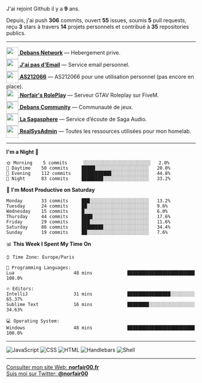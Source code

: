 J'ai rejoint Github il y a **9** ans.

Depuis, j'ai push **306** commits, ouvert **55** issues, soumis **5** pull requests, reçu **3** stars à travers **14** projets personnels et contribué à **35** repositories publics.

---

[<img src="https://avatars.githubusercontent.com/u/75915832?s=200&v=4" width="32" height="32" align="center"> **Debans Network**](https://github.com/Debans-Network) — Hebergement prive.        
[<img src="https://avatars1.githubusercontent.com/u/65110091?s=96&v=4" width="32" height="32" align="center"> **J'ai pas d'Email**](https://github.com/jaipasdemail) — Service email personnel.        
[<img src="https://avatars.githubusercontent.com/u/76820094?s=200&v=4" width="32" height="32" align="center"> **AS212066**](https://github.com/AS212066) — AS212066 pour une utilisation personnel (pas encore en place).        
[<img src="https://avatars.githubusercontent.com/u/81194724?s=200&v=4" width="32" height="32" align="center"> **Norfair's RolePlay**](https://github.com/NorfairsRolePlay) — Serveur GTAV Roleplay sur FiveM.        
[<img src="https://avatars.githubusercontent.com/u/72928650?s=200&v=4" width="32" height="32" align="center"> **Debans Community**](https://github.com/DebansCommunity) — Communauté de jeux.        
[<img src="https://avatars.githubusercontent.com/u/71910296?s=200&v=4" width="32" height="32" align="center"> **La Sagasphere**](https://github.com/LaSagasphere) — Service d’écoute de Saga Audio.        
[<img src="https://avatars2.githubusercontent.com/u/64165263?s=96&v=4" width="32" height="32" align="center"> **RealSysAdmin**](https://github.com/realsysadmin-icu) — Toutes les ressources utilisées pour mon homelab.        

---

<!--START_SECTION:waka-->
**I'm a Night 🦉** 

```text
🌞 Morning    5 commits      ░░░░░░░░░░░░░░░░░░░░░░░░░   2.0% 
🌆 Daytime    50 commits     █████░░░░░░░░░░░░░░░░░░░░   20.0% 
🌃 Evening    112 commits    ███████████░░░░░░░░░░░░░░   44.8% 
🌙 Night      83 commits     ████████░░░░░░░░░░░░░░░░░   33.2%

```
📅 **I'm Most Productive on Saturday** 

```text
Monday       33 commits     ███░░░░░░░░░░░░░░░░░░░░░░   13.2% 
Tuesday      24 commits     ██░░░░░░░░░░░░░░░░░░░░░░░   9.6% 
Wednesday    15 commits     █░░░░░░░░░░░░░░░░░░░░░░░░   6.0% 
Thursday     44 commits     ████░░░░░░░░░░░░░░░░░░░░░   17.6% 
Friday       29 commits     ███░░░░░░░░░░░░░░░░░░░░░░   11.6% 
Saturday     86 commits     ████████░░░░░░░░░░░░░░░░░   34.4% 
Sunday       19 commits     ██░░░░░░░░░░░░░░░░░░░░░░░   7.6%

```


📊 **This Week I Spent My Time On** 

```text
⌚︎ Time Zone: Europe/Paris

💬 Programming Languages: 
Lua                      48 mins             █████████████████████████   100.0%

🔥 Editors: 
IntelliJ                 31 mins             ████████████████░░░░░░░░░   65.37% 
Sublime Text             16 mins             ████████░░░░░░░░░░░░░░░░░   34.63%

💻 Operating System: 
Windows                  48 mins             █████████████████████████   100.0%

```


<!--END_SECTION:waka-->

---

![JavaScript](https://img.shields.io/static/v1?style=for-the-badge&label=JavaScript&color=555&labelColor=%23f1e05a&message=72%25)
![CSS](https://img.shields.io/static/v1?style=for-the-badge&label=CSS&color=555&labelColor=%23563d7c&message=21%25)
![HTML](https://img.shields.io/static/v1?style=for-the-badge&label=HTML&color=555&labelColor=%23e34c26&message=5.2%25)
![Handlebars](https://img.shields.io/static/v1?style=for-the-badge&label=Handlebars&color=555&labelColor=%23f7931e&message=1.5%25)
![Shell](https://img.shields.io/static/v1?style=for-the-badge&label=Shell&color=555&labelColor=%2389e051&message=0.1%25)

---

[Consulter mon site Web: **norfair00.fr**](https://norfair00.fr/)  
[Suis moi sur Twitter: **@norfair00**](https://twitter.com/norfair00)
